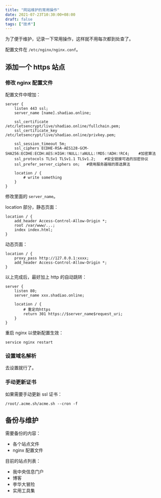 ```yaml
---
title: "网站维护的常用操作"
date: 2021-07-23T10:30:00+08:00
draft: false
tags: ["技术"]
---
```


为了便于维护，记录一下常用操作，这样就不用每次都到处查了。

<!--more-->

配置文件在 `/etc/nginx/nginx.conf`。

## 添加一个 https 站点

### 修改 nginx 配置文件

配置文件中增加：

```
server {
    listen 443 ssl;
    server_name [name].shadiao.online;

    ssl_certificate /etc/letsencrypt/live/shadiao.online/fullchain.pem;
    ssl_certificate_key /etc/letsencrypt/live/shadiao.online/privkey.pem;

    ssl_session_timeout 5m;
    ssl_ciphers ECDHE-RSA-AES128-GCM-SHA256:ECDHE:ECDH:AES:HIGH:!NULL:!aNULL:!MD5:!ADH:!RC4;    #加密算法
    ssl_protocols TLSv1 TLSv1.1 TLSv1.2;    #安全链接可选的加密协议
    ssl_prefer_server_ciphers on;   #使用服务器端的首选算法

    location / {
        # write something
    }
}

```

修改里面的 `server_name`。

location 部分，静态页面：

```
location / {
    add_header Access-Control-Allow-Origin *;
    root /var/www/...;
    index index.html;
}
```

动态页面：

```
location / {
    proxy_pass http://127.0.0.1:xxxx;
    add_header Access-Control-Allow-Origin *;
}
```

以上完成后，最好加上 http 的自动跳转：

```
server {
    listen 80;
    server_name xxx.shadiao.online;
    
    location / {
        # 重定向https
        return 301 https://$server_name$request_uri;
    }
}
```

重启 nginx 以使新配置生效：

```shell
service nginx restart
```

### 设置域名解析

去设置就行了。

### 手动更新证书

如果需要手动更新 ssl 证书：

```shell
/root/.acme.sh/acme.sh --cron -f
```

## 备份与维护

需要备份的内容：

- 各个站点文件
- nginx 配置文件

目前的站点列表：

- 我中央信息门户
- 博客
- 李华大冒险
- 实用工具集